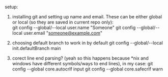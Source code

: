 setup:
1. installing git and setting up name and email. These can be either global or local (so they are saved in current repo only):<br>
git config --global/--local user.name "Someone"
git config --global/--local user.email "someone@example.com"

2. choosing default branch to work in by default
git config --global/--local init.defaultBranch main

3. corect line end parsing? (yeah so this happens because *nix and windows have different symbols/ways to end lines), in my case:
git config --global core.autocrlf input
git config --global core.safecrlf warn

